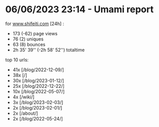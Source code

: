 # 06/06/2023 23:14 - Umami report
for www.shifeiti.com [24h] :

 - 173 (-62) page views
 - 76 (2) uniques
 - 63 (8) bounces
 - 2h 35' 39'' (-2h 58' 52'') totaltime


top 10 urls:
 - 41x [/blog/2022-12-09/]
 - 38x [/]
 - 30x [/blog/2023-01-12/]
 - 25x [/blog/2022-12-22/]
 - 10x [/blog/2022-05-07/]
 - 4x [/wiki/]
 - 3x [/blog/2023-02-03/]
 - 2x [/blog/2023-02-01/]
 - 2x [/about/]
 - 2x [/blog/2022-05-24/]


